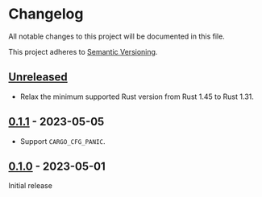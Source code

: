 # Changelog

All notable changes to this project will be documented in this file.

This project adheres to [Semantic Versioning](https://semver.org).

<!--
Note: In this file, do not use the hard wrap in the middle of a sentence for compatibility with GitHub comment style markdown rendering.
-->

## [Unreleased]

- Relax the minimum supported Rust version from Rust 1.45 to Rust 1.31.

## [0.1.1] - 2023-05-05

- Support `CARGO_CFG_PANIC`.

## [0.1.0] - 2023-05-01

Initial release

[Unreleased]: https://github.com/taiki-e/build-context/compare/v0.1.1...HEAD
[0.1.1]: https://github.com/taiki-e/build-context/compare/v0.1.0...v0.1.1
[0.1.0]: https://github.com/taiki-e/build-context/releases/tag/v0.1.0
